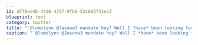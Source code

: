 ```yaml
---
id: d776ea4b-44d6-4257-9fb8-53c683f41ec3
blueprint: text
category: twitter
title: "'@lomolynn @Jasonw3 mandate hey? Well I *have* been looking for an excuse to head to Underground Tap&amp;Grill,"
caption: "'@lomolynn @Jasonw3 mandate hey? Well I *have* been looking for an excuse to head to Underground Tap&amp;Grill,"
---
```

